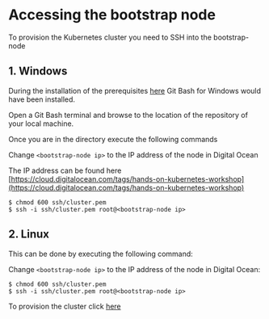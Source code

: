 # Accessing the bootstrap node

To provision the Kubernetes cluster you need to SSH into the bootstrap-node

## 1. Windows

During the installation of the prerequisites [here](2-windows-prerequisities.md) Git Bash for Windows would have been installed.

Open a Git Bash terminal and browse to the location of the repository of your local machine.

Once you are in the directory execute the following commands

Change `<bootstrap-node ip>` to the IP address of the node in Digital Ocean

The IP address can be found here [https://cloud.digitalocean.com/tags/hands-on-kubernetes-workshop](https://cloud.digitalocean.com/tags/hands-on-kubernetes-workshop)

```
$ chmod 600 ssh/cluster.pem
$ ssh -i ssh/cluster.pem root@<bootstrap-node ip>
```

## 2. Linux

This can be done by executing the following command:

Change `<bootstrap-node ip>` to the IP address of the node in Digital Ocean:

```
$ chmod 600 ssh/cluster.pem
$ ssh -i ssh/cluster.pem root@<bootstrap-node ip>
```

To provision the cluster click [here](5-provision-cluster.md)
